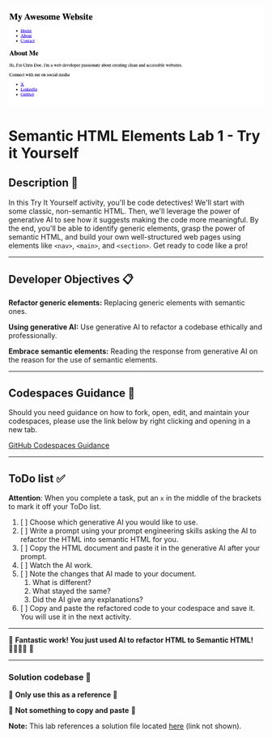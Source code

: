 !["final rendering for try it together"](assets/images/screen-yourself.png)
# Semantic HTML Elements Lab 1 - Try it Yourself

## Description 📄
In this Try It Yourself activity, you'll be code detectives! We'll start with some classic, non-semantic HTML. Then, we'll leverage the power of generative AI to see how it suggests making the code more meaningful.  By the end, you'll be able to identify generic elements, grasp the power of semantic HTML, and build your own well-structured web pages using elements like `<nav>`, `<main>`, and `<section>`. Get ready to code like a pro!

---

## Developer Objectives 📋

**Refactor generic elements:** Replacing generic elements with semantic ones.

**Using generative AI:** Use generative AI to refactor a codebase ethically and professionally.

**Embrace semantic elements:** Reading the response from generative AI on the reason for the use of semantic elements.


---

## Codespaces Guidance 📄
Should you need guidance on how to fork, open, edit, and maintain your codespaces, please use the link below by right clicking and opening in a new tab.  

[GitHub Codespaces Guidance](https://gist.github.com/JohnWP8253/4fff80f43d07a04ee3f1514c0a1d354a)

---

## ToDo list ✅
**Attention**: When you complete a task, put an `x` in the middle of the brackets to mark it off your ToDo list.

1. [ ] Choose which generative AI you would like to use. 
2. [ ] Write a prompt using your prompt engineering skills asking the AI to refactor the HTML into semantic HTML for you. 
3. [ ] Copy the HTML document and paste it in the generative AI after your prompt.
4. [ ] Watch the AI work.
5. [ ] Note the changes that AI made to your document. 
   1. What is different? 
   2. What stayed the same?
   3. Did the AI give any explanations?
6. [ ] Copy and paste the refactored code to your codespace and save it. You will use it in the next activity. 

---

🎊 **Fantastic work! You just used AI to refactor HTML to Semantic HTML! 💃🏻🕺🏾** 🎊

---

### Solution codebase 👀
🛑 **Only use this as a reference** 🛑

💾 **Not something to copy and paste** 💾

**Note:**  This lab references a solution file located [here](https://github.com/HackerUSA-CE/sdai-ic-d3-semantic-html-elements-1/tree/solution) (link not shown).
